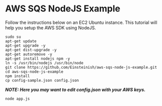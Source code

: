 # AWS SQS NodeJS Example

Follow the instructions below on an EC2 Ubuntu instance. This tutorial will help you setup the AWS SDK using NodeJS. 

```
sudo su
apt-get update
apt-get upgrade -y
apt-get dist-upgrade -y
apt-get autoremove -y
apt-get install nodejs npm -y
ln -s /usr/bin/nodejs /usr/bin/node
git clone https://github.com/Einsteinish/aws-sqs-node-js-example.git
cd aws-sqs-node-js-example
npm install
cp config-sample.json config.json
```

***NOTE: Here you may want to edit config.json with your AWS keys.***

```
node app.js
```

